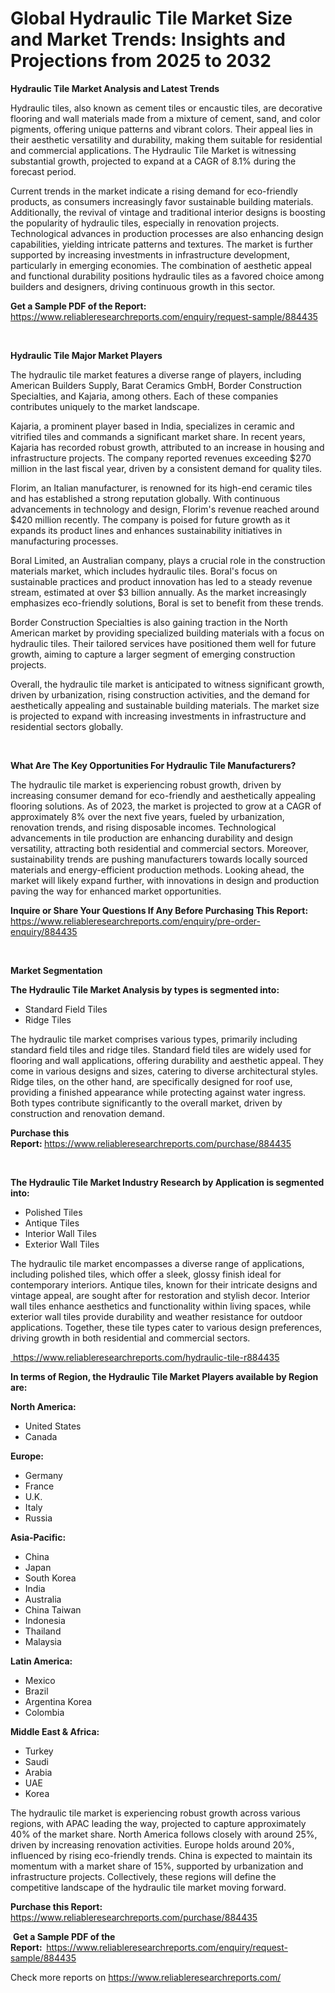 <p><h1>Global Hydraulic Tile Market Size and Market Trends: Insights and Projections from 2025 to 2032</h1></p><p><strong>Hydraulic Tile Market Analysis and Latest Trends</strong></p>
<p><p>Hydraulic tiles, also known as cement tiles or encaustic tiles, are decorative flooring and wall materials made from a mixture of cement, sand, and color pigments, offering unique patterns and vibrant colors. Their appeal lies in their aesthetic versatility and durability, making them suitable for residential and commercial applications. The Hydraulic Tile Market is witnessing substantial growth, projected to expand at a CAGR of 8.1% during the forecast period. </p><p>Current trends in the market indicate a rising demand for eco-friendly products, as consumers increasingly favor sustainable building materials. Additionally, the revival of vintage and traditional interior designs is boosting the popularity of hydraulic tiles, especially in renovation projects. Technological advances in production processes are also enhancing design capabilities, yielding intricate patterns and textures. The market is further supported by increasing investments in infrastructure development, particularly in emerging economies. The combination of aesthetic appeal and functional durability positions hydraulic tiles as a favored choice among builders and designers, driving continuous growth in this sector.</p></p>
<p><strong>Get a Sample PDF of the Report:&nbsp;</strong> <a href="https://www.reliableresearchreports.com/enquiry/request-sample/884435?utm_campaign=3090&utm_medium=2&utm_source=Github&utm_content=ia&utm_term=31032025&utm_id=hydraulic-tile">https://www.reliableresearchreports.com/enquiry/request-sample/884435</a></p>
<p>&nbsp;</p>
<p><strong>Hydraulic Tile Major Market Players</strong></p>
<p><p>The hydraulic tile market features a diverse range of players, including American Builders Supply, Barat Ceramics GmbH, Border Construction Specialties, and Kajaria, among others. Each of these companies contributes uniquely to the market landscape.</p><p>Kajaria, a prominent player based in India, specializes in ceramic and vitrified tiles and commands a significant market share. In recent years, Kajaria has recorded robust growth, attributed to an increase in housing and infrastructure projects. The company reported revenues exceeding $270 million in the last fiscal year, driven by a consistent demand for quality tiles.</p><p>Florim, an Italian manufacturer, is renowned for its high-end ceramic tiles and has established a strong reputation globally. With continuous advancements in technology and design, Florim's revenue reached around $420 million recently. The company is poised for future growth as it expands its product lines and enhances sustainability initiatives in manufacturing processes.</p><p>Boral Limited, an Australian company, plays a crucial role in the construction materials market, which includes hydraulic tiles. Boral's focus on sustainable practices and product innovation has led to a steady revenue stream, estimated at over $3 billion annually. As the market increasingly emphasizes eco-friendly solutions, Boral is set to benefit from these trends.</p><p>Border Construction Specialties is also gaining traction in the North American market by providing specialized building materials with a focus on hydraulic tiles. Their tailored services have positioned them well for future growth, aiming to capture a larger segment of emerging construction projects.</p><p>Overall, the hydraulic tile market is anticipated to witness significant growth, driven by urbanization, rising construction activities, and the demand for aesthetically appealing and sustainable building materials. The market size is projected to expand with increasing investments in infrastructure and residential sectors globally.</p></p>
<p>&nbsp;</p>
<p><strong>What Are The Key Opportunities For Hydraulic Tile Manufacturers?</strong></p>
<p><p>The hydraulic tile market is experiencing robust growth, driven by increasing consumer demand for eco-friendly and aesthetically appealing flooring solutions. As of 2023, the market is projected to grow at a CAGR of approximately 8% over the next five years, fueled by urbanization, renovation trends, and rising disposable incomes. Technological advancements in tile production are enhancing durability and design versatility, attracting both residential and commercial sectors. Moreover, sustainability trends are pushing manufacturers towards locally sourced materials and energy-efficient production methods. Looking ahead, the market will likely expand further, with innovations in design and production paving the way for enhanced market opportunities.</p></p>
<p><strong>Inquire or Share Your Questions If Any Before Purchasing This Report:</strong> <a href="https://www.reliableresearchreports.com/enquiry/pre-order-enquiry/884435?utm_campaign=3090&utm_medium=2&utm_source=Github&utm_content=ia&utm_term=31032025&utm_id=hydraulic-tile">https://www.reliableresearchreports.com/enquiry/pre-order-enquiry/884435</a></p>
<p>&nbsp;</p>
<p><strong>Market Segmentation</strong></p>
<p><strong>The Hydraulic Tile Market Analysis by types is segmented into:</strong></p>
<p><ul><li>Standard Field Tiles</li><li>Ridge Tiles</li></ul></p>
<p><p>The hydraulic tile market comprises various types, primarily including standard field tiles and ridge tiles. Standard field tiles are widely used for flooring and wall applications, offering durability and aesthetic appeal. They come in various designs and sizes, catering to diverse architectural styles. Ridge tiles, on the other hand, are specifically designed for roof use, providing a finished appearance while protecting against water ingress. Both types contribute significantly to the overall market, driven by construction and renovation demand.</p></p>
<p><strong>Purchase this Report:&nbsp;</strong><a href="https://www.reliableresearchreports.com/purchase/884435?utm_campaign=3090&utm_medium=2&utm_source=Github&utm_content=ia&utm_term=31032025&utm_id=hydraulic-tile">https://www.reliableresearchreports.com/purchase/884435</a></p>
<p>&nbsp;</p>
<p><strong>The Hydraulic Tile Market Industry Research by Application is segmented into:</strong></p>
<p><ul><li>Polished Tiles</li><li>Antique Tiles</li><li>Interior Wall Tiles</li><li>Exterior Wall Tiles</li></ul></p>
<p><p>The hydraulic tile market encompasses a diverse range of applications, including polished tiles, which offer a sleek, glossy finish ideal for contemporary interiors. Antique tiles, known for their intricate designs and vintage appeal, are sought after for restoration and stylish decor. Interior wall tiles enhance aesthetics and functionality within living spaces, while exterior wall tiles provide durability and weather resistance for outdoor applications. Together, these tile types cater to various design preferences, driving growth in both residential and commercial sectors.</p></p>
<p><a href="https://www.reliableresearchreports.com/hydraulic-tile-r884435?utm_campaign=3090&utm_medium=2&utm_source=Github&utm_content=ia&utm_term=31032025&utm_id=hydraulic-tile">&nbsp;https://www.reliableresearchreports.com/hydraulic-tile-r884435</a></p>
<p><strong>In terms of Region, the Hydraulic Tile Market Players available by Region are:</strong></p>
<p>
    <p> <strong> North America: </strong>
        <ul>
            <li>United States</li>
            <li>Canada</li>
        </ul>
        </p> 
    <p> <strong> Europe: </strong>
        <ul>
            <li>Germany</li>
            <li>France</li>
            <li>U.K.</li>
            <li>Italy</li>
            <li>Russia</li>
        </ul>
        </p> 
    <p> <strong> Asia-Pacific: </strong>
        <ul>
            <li>China</li>
            <li>Japan</li>
            <li>South Korea</li>
            <li>India</li>
            <li>Australia</li>
            <li>China Taiwan</li>
            <li>Indonesia</li>
            <li>Thailand</li>
            <li>Malaysia</li>
        </ul>
        </p> 
    <p> <strong> Latin America: </strong>
        <ul>
            <li>Mexico</li>
            <li>Brazil</li>
            <li>Argentina Korea</li>
            <li>Colombia</li>
        </ul>
        </p> 
    <p> <strong> Middle East & Africa: </strong>
        <ul>
            <li>Turkey</li>
            <li>Saudi</li>
            <li>Arabia</li>
            <li>UAE</li>
            <li>Korea</li>
        </ul>
    </p>
    </p>
<p><p>The hydraulic tile market is experiencing robust growth across various regions, with APAC leading the way, projected to capture approximately 40% of the market share. North America follows closely with around 25%, driven by increasing renovation activities. Europe holds around 20%, influenced by rising eco-friendly trends. China is expected to maintain its momentum with a market share of 15%, supported by urbanization and infrastructure projects. Collectively, these regions will define the competitive landscape of the hydraulic tile market moving forward.</p></p>
<p><strong>Purchase this Report: </strong><a href="https://www.reliableresearchreports.com/purchase/884435?utm_campaign=3090&utm_medium=2&utm_source=Github&utm_content=ia&utm_term=31032025&utm_id=hydraulic-tile">https://www.reliableresearchreports.com/purchase/884435</a></p>
<p>&nbsp;<strong>Get a Sample PDF of the Report:&nbsp;&nbsp;</strong><a href="https://www.reliableresearchreports.com/enquiry/request-sample/884435?utm_campaign=3090&utm_medium=2&utm_source=Github&utm_content=ia&utm_term=31032025&utm_id=hydraulic-tile">https://www.reliableresearchreports.com/enquiry/request-sample/884435</a></p>
<p><strong></strong></p>
<p>Check more reports on <a href="https://www.reliableresearchreports.com/?utm_campaign=3090&utm_medium=2&utm_source=Github&utm_content=ia&utm_term=31032025&utm_id=hydraulic-tile">https://www.reliableresearchreports.com/</a></p>